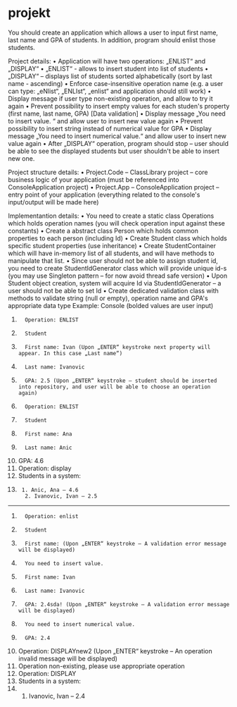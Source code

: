 # projekt

You should create  an application which allows a user to input first name, last name and GPA of students. In addition, program should enlist those students.

 
Project details:
•         Application will have two operations: „ENLIST“ and „DISPLAY“
•         „ENLIST“ - allows to insert student into list of students
•         „DISPLAY“ – displays list of students sorted alphabetically (sort by last name - ascending)
•         Enforce case-insensitive operation name (e.g. a user can type: „eNlist“, „ENLIst“, „enlist“ and application should still work)
•         Display message if user type non-existing operation, and allow to try it again
•         Prevent possibility to insert empty values for each studen's property (first name, last name, GPA) [Data validation]
•         Display message „You need to insert value. “ and allow user to insert new value again
•         Prevent possibility to insert string instead of numerical value for GPA
•         Display message „You need to insert numerical value.“ and allow user to insert new value again
•         After „DISPLAY“ operation, program should stop – user should be able to see the displayed students but user shouldn't be able to insert new one.

 
Project structure details:
•         Project.Code – ClassLibrary project – core business logic of your application (must be referenced into ConsoleApplication project)
•         Project.App – ConsoleApplication project – entry point of your application (everything related to the console's input/output will be made here)

 
Implementantion details:
•         You need to create a static class Operations which holds operation names (you will check operation input against these constants)
•         Create a abstract class Person which holds common properties to each person (including Id)
•         Create Student class which holds specific student properties (use inheritance)
•         Create StudentContainer which will have in-memory list of all students, and will have methods to manipulate that list.
•         Since user should not be able to assign student id, you need to create StudentIdGenerator class which will provide unique id-s (you may use Singleton pattern – for now avoid thread safe version)
•         Upon Student object creation, system will acquire Id via StudentIdGenerator – a user should not be able to set Id
•         Create dedicated validation class with methods to validate string (null or empty), operation name and GPA's appropriate data type
Example:
Console (bolded values are user input)
1.       Operation: ENLIST
2.       Student
3.       First name: Ivan (Upon „ENTER“ keystroke next property will appear. In this case „Last name“)
4.       Last name: Ivanovic
5.       GPA: 2.5 (Upon „ENTER“ keystroke – student should be inserted into repository, and user will be able to choose an operation again)
6.       Operation: ENLIST
7.       Student
8.       First name: Ana
9.       Last name: Anic
10.   GPA: 4.6
11.   Operation: display
12.   Students in a system:
13.      1. Anic, Ana – 4.6
          2. Ivanovic, Ivan – 2.5
----------------------------------------
1.       Operation: enlist
2.       Student
3.       First name: (Upon „ENTER“ keystroke – A validation error message will be displayed)
4.       You need to insert value.
5.       First name: Ivan
6.       Last name: Ivanovic
7.       GPA: 2.4sda! (Upon „ENTER“ keystroke – A validation error message will be displayed)
8.       You need to insert numerical value.
9.       GPA: 2.4
10.   Operation: DISPLAYnew2 (Upon „ENTER“ keystroke – An operation invalid message will be displayed)
11.   Operation non-existing, please use appropriate operation
12.   Operation: DISPLAY
13.   Students in a system:
14.   1. Ivanovic, Ivan – 2.4
